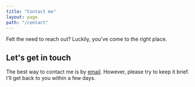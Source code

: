 ```yaml
---
title: "Contact me"
layout: page
path: "/contact"
---
```


Felt the need to reach out? Luckily, you've come to the right place.

## Let's get in touch
The best way to contact me is by [email](mailto:thedeveloper733@gmail.com). However, please try to keep it brief. I'll get back to you within a few days.